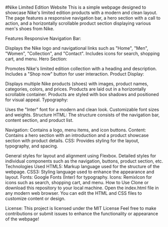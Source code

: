 #Nike Limited Edition Website
This is a simple webpage designed to showcase Nike's limited edition products with a modern and clean layout. The page features a responsive navigation bar, a hero section with a call to action, and a horizontally scrollable product section displaying various men's shoes from Nike.

Features
Responsive Navigation Bar:

Displays the Nike logo and navigational links such as "Home", "Men", "Women", "Collection", and "Contact".
Includes icons for search, shopping cart, and menu.
Hero Section:

Promotes Nike's limited edition collection with a heading and description.
Includes a "Shop now" button for user interaction.
Product Display:

Displays multiple Nike products (shoes) with images, product names, categories, colors, and prices.
Products are laid out in a horizontally scrollable container.
Products are styled with box shadows and positioned for visual appeal.
Typography:

Uses the "Inter" font for a modern and clean look.
Customizable font sizes and weights.
Structure
HTML: The structure consists of the navigation bar, content section, and product list.

Navigation: Contains a logo, menu items, and icon buttons.
Content: Contains a hero section with an introduction and a product showcase section with product details.
CSS: Provides styling for the layout, typography, and spacing.

General styles for layout and alignment using Flexbox.
Detailed styles for individual components such as the navigation, buttons, product section, etc.
Technologies Used
HTML5: Markup language used for the structure of the webpage.
CSS3: Styling language used to enhance the appearance and layout.
Fonts: Google Fonts (Inter) for typography.
Icons: RemixIcon for icons such as search, shopping cart, and menu.
How to Use
Clone or download this repository to your local machine.
Open the index.html file in any modern web browser.
You can edit the HTML and CSS files to customize content or design.

License:
This project is licensed under the MIT License
Feel free to make contributions or submit issues to enhance the functionality or appearance of the webpage!
